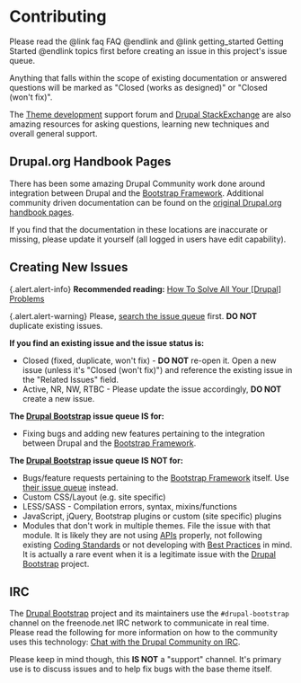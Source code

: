 <!-- @file Overview on how to contribute to the Drupal Bootstrap project. -->
<!-- @defgroup -->
# Contributing

Please read the @link faq FAQ @endlink and
@link getting_started Getting Started @endlink topics first before creating an
issue in this project's issue queue.

Anything that falls within the scope of existing documentation or answered
questions will be marked as "Closed (works as designed)" or
"Closed (won't fix)".

The [Theme development](https://www.drupal.org/forum/3) support forum and
[Drupal StackExchange](https://drupal.stackexchange.com) are also amazing
resources for asking questions, learning new techniques and overall general
support.

## Drupal.org Handbook Pages
There has been some amazing Drupal Community work done around integration
between Drupal and the [Bootstrap Framework]. Additional community driven
documentation can be found on the [original Drupal.org handbook pages](https://www.drupal.org/node/1976938).

If you find that the documentation in these locations are inaccurate or missing,
please update it yourself (all logged in users have edit capability).

## Creating New Issues

{.alert.alert-info} **Recommended reading:** [How To Solve All Your [Drupal] Problems](http://www.lullabot.com/blog/article/how-solve-all-your-problems)

{.alert.alert-warning} Please, [search the issue queue](https://www.drupal.org/project/issues/search/bootstrap)
first. **DO NOT** duplicate existing issues.

**If you find an existing issue and the issue status is:**
- Closed (fixed, duplicate, won't fix) - **DO NOT** re-open it. Open a new
  issue (unless it's "Closed (won't fix)") and reference the existing issue in
  the "Related Issues" field.
- Active, NR, NW, RTBC - Please update the issue accordingly, **DO NOT** create
  a new issue.

**The [Drupal Bootstrap] issue queue IS for:**
- Fixing bugs and adding new features pertaining to the integration between
  Drupal and the [Bootstrap Framework].

**The [Drupal Bootstrap] issue queue IS NOT for:**
- Bugs/feature requests pertaining to the [Bootstrap Framework] itself. Use
  [their issue queue](https://github.com/twbs/bootstrap/issues) instead.
- Custom CSS/Layout (e.g. site specific)
- LESS/SASS - Compilation errors, syntax, mixins/functions
- JavaScript, jQuery, Bootstrap plugins or custom (site specific) plugins
- Modules that don't work in multiple themes. File the issue with that module.
  It is likely they are not using [APIs](https://api.drupal.org) properly, not
  following existing [Coding Standards](https://www.drupal.org/coding-standards)
  or not developing with [Best Practices](https://www.drupal.org/best-practices) in
  mind. It is actually a rare event when it is a legitimate issue with the
  [Drupal Bootstrap] project.

## IRC
The [Drupal Bootstrap] project and its maintainers use the `#drupal-bootstrap`
channel on the freenode.net IRC network to communicate in real time. Please read
the following for more information on how to the community uses this technology:
[Chat with the Drupal Community on IRC](https://www.drupal.org/irc).

Please keep in mind though, this **IS NOT** a "support" channel. It's primary
use is to discuss issues and to help fix bugs with the base theme itself.

[Drupal Bootstrap]: https://www.drupal.org/project/bootstrap
[Bootstrap Framework]: https://getbootstrap.com/docs/3.3/

